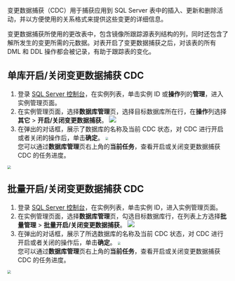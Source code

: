 变更数据捕获（CDC）用于捕获应用到 SQL Server 表中的插入、更新和删除活动，并以方便使用的关系格式来提供这些变更的详细信息。

变更数据捕获所使用的更改表中，包含镜像所跟踪源表列结构的列，同时还包含了解所发生的变更所需的元数据。对表开启了变更数据捕获之后，对该表的所有 DML 和 DDL 操作都会被记录，有助于跟踪表的变化。

## 单库开启/关闭变更数据捕获 CDC
1. 登录 [SQL Server 控制台](https://console.cloud.tencent.com/sqlserver)，在实例列表，单击实例 ID 或**操作**列的**管理**，进入实例管理页面。
2. 在实例管理页面，选择**数据库管理**页，选择目标数据库所在行，在**操作**列选择**其它** > **开启/关闭变更数据捕获**。
![](https://main.qcloudimg.com/raw/029b31ea5b9e0d53d6f2cac9b73a22aa.png)
3. 在弹出的对话框，展示了数据库的名称及当前 CDC 状态，对 CDC 进行开启或者关闭的操作后，单击**确定**。
<img src="https://main.qcloudimg.com/raw/116e5422d8b0a7fb225ca62ac42ef942.png" style="zoom:40%;" /><br>
您可以通过**数据库管理**页右上角的**当前任务**，查看开启或关闭变更数据捕获 CDC 的任务进度。
<img src="https://main.qcloudimg.com/raw/6f040fc745fd0a2b652cae2188010cc6.png" style="zoom:50%;" />

## 批量开启/关闭变更数据捕获 CDC
1. 登录 [SQL Server 控制台](https://console.cloud.tencent.com/sqlserver)，在实例列表，单击实例 ID，进入实例管理页面。
2. 在实例管理页面，选择**数据库管理**页，勾选目标数据库行，在列表上方选择**批量管理** > **批量开启/关闭变更数据捕获**。
![](https://main.qcloudimg.com/raw/b335e78d42f590d12e29dada01646203.png)
3. 在弹出的对话框，展示了所选数据库的名称及当前 CDC 状态，对 CDC 进行开启或者关闭的操作后，单击**确定**。
<img src="https://main.qcloudimg.com/raw/259e6d79b19ceeb3a1832c9ab64794fe.png" style="zoom:40%;" /><br>
您可以通过**数据库管理**页右上角的**当前任务**，查看开启或关闭变更数据捕获 CDC 的任务进度。
<img src="https://main.qcloudimg.com/raw/6f040fc745fd0a2b652cae2188010cc6.png" style="zoom:50%;" />
